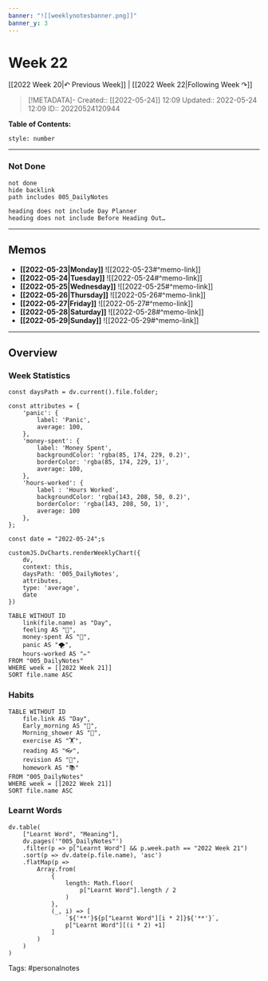 ```yaml
---
banner: "![[weeklynotesbanner.png]]"
banner_y: 3
---
```


# Week 22

[[2022 Week 20|↶ Previous Week]] | [[2022 Week 22|Following Week ↷]]

> [!METADATA]-
> Created:: [[2022-05-24]] 12:09
> Updated:: 2022-05-24 12:09
> ID:: 20220524120944

**Table of Contents:**
```toc
style: number
```

___
### Not Done

```tasks
not done
hide backlink
path includes 005_DailyNotes

heading does not include Day Planner
heading does not include Before Heading Out…
```
---
## Memos
- **[[2022-05-23|Monday]]**
	![[2022-05-23#^memo-link]]
- **[[2022-05-24|Tuesday]]**
	![[2022-05-24#^memo-link]]
- **[[2022-05-25|Wednesday]]**
	![[2022-05-25#^memo-link]]
- **[[2022-05-26|Thursday]]**
	![[2022-05-26#^memo-link]]
- **[[2022-05-27|Friday]]**
	![[2022-05-27#^memo-link]]
- **[[2022-05-28|Saturday]]**
	![[2022-05-28#^memo-link]]
- **[[2022-05-29|Sunday]]**
	![[2022-05-29#^memo-link]]
---
## Overview
### Week Statistics
```dataviewjs
const daysPath = dv.current().file.folder;

const attributes = {
	'panic': {
		label: 'Panic',
		average: 100,
	},
	'money-spent': {
		label: 'Money Spent',
		backgroundColor: 'rgba(85, 174, 229, 0.2)',
		borderColor: 'rgba(85, 174, 229, 1)',
		average: 100,
	},
	'hours-worked': {
		label : 'Hours Worked',
		backgroundColor: 'rgba(143, 208, 50, 0.2)',
		borderColor: 'rgba(143, 208, 50, 1)',
		average: 100
	},
};

const date = "2022-05-24";s

customJS.DvCharts.renderWeeklyChart({
	dv,
	context: this,
	daysPath: '005_DailyNotes',
	attributes,
	type: 'average',
	date
})
```

```dataview
TABLE WITHOUT ID
	link(file.name) as "Day",
	feeling AS "💭",
	money-spent AS "💸",
	panic AS "🌪️",
	hours-worked AS "✏️"
FROM "005_DailyNotes"
WHERE week = [[2022 Week 21]]
SORT file.name ASC
```

### Habits
```dataview
TABLE WITHOUT ID
	file.link AS "Day",
	Early_morning AS "🌅",
	Morning_shower AS "🚿",
	exercise AS "🏋️",
	reading AS "👓",
	revision AS "🔁",
	homework AS "📚"
FROM "005_DailyNotes"
WHERE week = [[2022 Week 21]]
SORT file.name ASC
```

### Learnt Words
```dataviewjs
dv.table(
	["Learnt Word", "Meaning"],
	dv.pages('"005_DailyNotes"')
	.filter(p => p["Learnt Word"] && p.week.path == "2022 Week 21")
	.sort(p => dv.date(p.file.name), 'asc')
	.flatMap(p =>
		Array.from(
			{
				length: Math.floor(
					p["Learnt Word"].length / 2
				)
			},
			(_, i) => [
				`${'**'}${p["Learnt Word"][i * 2]}${'**'}`,
				p["Learnt Word"][(i * 2) +1]
			]
		)
	)
)
```




Tags: #personalnotes 
